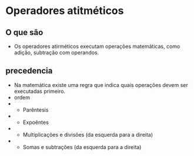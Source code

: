 # Operadores atitméticos
## O que são
- Os operadores atirméticos executam operações matemáticas, como adição, subtração com operandos.

## precedencia
- Na matemática existe uma regra que indica quais operações devem ser executadas primeiro. 
- ordem 
- - Parêntesis
- - Expoêntes
- - Multiplicações e divisões (da esquerda para a direita)
- - Somas e subtrações (da esquerda para a direita)